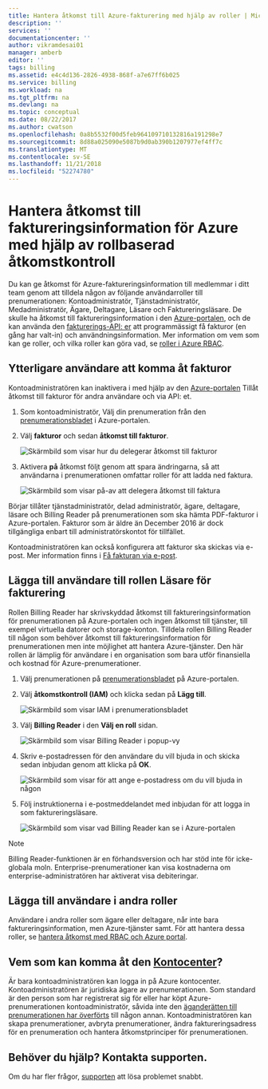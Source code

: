 ```yaml
---
title: Hantera åtkomst till Azure-fakturering med hjälp av roller | Microsoft Docs
description: ''
services: ''
documentationcenter: ''
author: vikramdesai01
manager: amberb
editor: ''
tags: billing
ms.assetid: e4c4d136-2826-4938-868f-a7e67ff6b025
ms.service: billing
ms.workload: na
ms.tgt_pltfrm: na
ms.devlang: na
ms.topic: conceptual
ms.date: 08/22/2017
ms.author: cwatson
ms.openlocfilehash: 0a8b5532f00d5feb964109710132816a191298e7
ms.sourcegitcommit: 8d88a025090e5087b9d0ab390b1207977ef4ff7c
ms.translationtype: MT
ms.contentlocale: sv-SE
ms.lasthandoff: 11/21/2018
ms.locfileid: "52274780"
---
```

# <a name="manage-access-to-billing-information-for-azure-using-role-based-access-control"></a>Hantera åtkomst till faktureringsinformation för Azure med hjälp av rollbaserad åtkomstkontroll

Du kan ge åtkomst för Azure-faktureringsinformation till medlemmar i ditt team genom att tilldela någon av följande användarroller till prenumerationen: Kontoadministratör, Tjänstadministratör, Medadministratör, Ägare, Deltagare, Läsare och Faktureringsläsare. De skulle ha åtkomst till faktureringsinformation i den [Azure-portalen](https://portal.azure.com/), och de kan använda den [fakturerings-API: er](billing-usage-rate-card-overview.md) att programmässigt få fakturor (en gång har valt-in) och användningsinformation. Mer information om vem som kan ge roller, och vilka roller kan göra vad, se [roller i Azure RBAC](../role-based-access-control/built-in-roles.md).

## <a name="opt-in"></a> Ytterligare användare att komma åt fakturor

Kontoadministratören kan inaktivera i med hjälp av den [Azure-portalen](https://portal.azure.com/) Tillåt åtkomst till fakturor för andra användare och via API: et.

1. Som kontoadministratör, Välj din prenumeration från den [prenumerationsbladet](https://portal.azure.com/#blade/Microsoft_Azure_Billing/SubscriptionsBlade) i Azure-portalen.

1. Välj **fakturor** och sedan **åtkomst till fakturor**.

    ![Skärmbild som visar hur du delegerar åtkomst till fakturor](./media/billing-manage-access/AA-optin.png)

1. Aktivera **på** åtkomst följt genom att spara ändringarna, så att användarna i prenumerationen omfattar roller för att ladda ned faktura.

    ![Skärmbild som visar på-av att delegera åtkomst till faktura](./media/billing-manage-access/AA-optinAllow.png)

Börjar tillåter tjänstadministratör, delad administratör, ägare, deltagare, läsare och Billing Reader på prenumerationen som ska hämta PDF-fakturor i Azure-portalen. Fakturor som är äldre än December 2016 är dock tillgängliga enbart till administratörskontot för tillfället.

Kontoadministratören kan också konfigurera att fakturor ska skickas via e-post. Mer information finns i [Få fakturan via e-post](billing-download-azure-invoice-daily-usage-date.md).

## <a name="adding-users-to-the-billing-reader-role"></a>Lägga till användare till rollen Läsare för fakturering

Rollen Billing Reader har skrivskyddad åtkomst till faktureringsinformation för prenumerationen på Azure-portalen och ingen åtkomst till tjänster, till exempel virtuella datorer och storage-konton. Tilldela rollen Billing Reader till någon som behöver åtkomst till faktureringsinformation för prenumerationen men inte möjlighet att hantera Azure-tjänster. Den här rollen är lämplig för användare i en organisation som bara utför finansiella och kostnad för Azure-prenumerationer.

1. Välj prenumerationen på [prenumerationsbladet](https://portal.azure.com/#blade/Microsoft_Azure_Billing/SubscriptionsBlade) på Azure-portalen.

1. Välj **åtkomstkontroll (IAM)** och klicka sedan på **Lägg till**.

    ![Skärmbild som visar IAM i prenumerationsbladet](./media/billing-manage-access/select-iam.PNG)

1. Välj **Billing Reader** i den **Välj en roll** sidan.

    ![Skärmbild som visar Billing Reader i popup-vy](./media/billing-manage-access/select-roles.PNG)

1. Skriv e-postadressen för den användare du vill bjuda in och skicka sedan inbjudan genom att klicka på **OK**.

    ![Skärmbild som visar för att ange e-postadress om du vill bjuda in någon](./media/billing-manage-access/add-user.PNG)

1. Följ instruktionerna i e-postmeddelandet med inbjudan för att logga in som faktureringsläsare.

    ![Skärmbild som visar vad Billing Reader kan se i Azure-portalen](./media/billing-manage-access/billing-reader-view.png)

> [!NOTE]
> Billing Reader-funktionen är en förhandsversion och har stöd inte för icke-globala moln. Enterprise-prenumerationer kan visa kostnaderna om enterprise-administratören har aktiverat visa debiteringar.

## <a name="adding-users-to-other-roles"></a>Lägga till användare i andra roller

Användare i andra roller som ägare eller deltagare, når inte bara faktureringsinformation, men Azure-tjänster samt. För att hantera dessa roller, se [hantera åtkomst med RBAC och Azure portal](../role-based-access-control/role-assignments-portal.md).

## <a name="who-can-access-the-account-centerhttpsaccountwindowsazurecom"></a>Vem som kan komma åt den [Kontocenter](https://account.windowsazure.com)?

Är bara kontoadministratören kan logga in på Azure kontocenter. Kontoadministratören är juridiska ägare av prenumerationen. Som standard är den person som har registrerat sig för eller har köpt Azure-prenumerationen kontoadministratör, såvida inte den [äganderätten till prenumerationen har överförts](billing-subscription-transfer.md) till någon annan. Kontoadministratören kan skapa prenumerationer, avbryta prenumerationer, ändra faktureringsadress för en prenumeration och hantera åtkomstprinciper för prenumerationen.

## <a name="need-help-contact-support"></a>Behöver du hjälp? Kontakta supporten.

Om du har fler frågor, [supporten](https://portal.azure.com/?#blade/Microsoft_Azure_Support/HelpAndSupportBlade) att lösa problemet snabbt.
